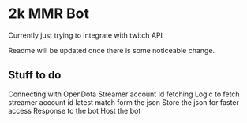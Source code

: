 # 2k MMR Bot

Currently just trying to integrate with twitch API

Readme will be updated once there is some noticeable change.

## Stuff to do
Connecting with OpenDota
Streamer account Id fetching 
Logic to fetch streamer account id latest match form the json
Store the json for faster access
Response to the bot
Host the bot
